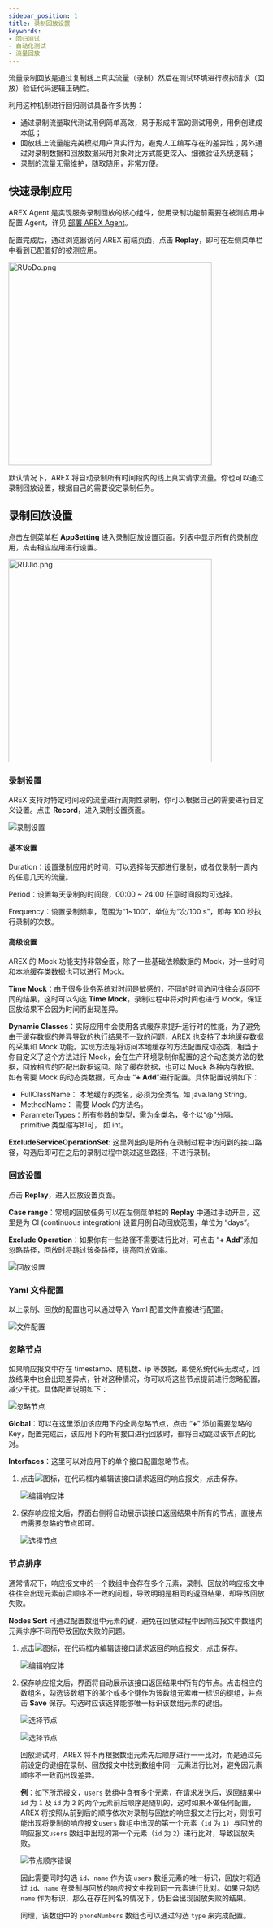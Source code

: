 ```yaml
---
sidebar_position: 1
title: 录制回放设置
keywords: 
- 回归测试
- 自动化测试
- 流量回放
---
```


流量录制回放是通过复制线上真实流量（录制）然后在测试环境进行模拟请求（回放）验证代码逻辑正确性。

利用这种机制进行回归测试具备许多优势：

- 通过录制流量取代测试用例简单高效，易于形成丰富的测试用例，用例创建成本低；
- 回放线上流量能完美模拟用户真实行为，避免人工编写存在的差异性；另外通过对录制数据和回放数据采用对象对比方式能更深入、细微验证系统逻辑；
- 录制的流量无需维护，随取随用，非常方便。

## 快速录制应用

AREX Agent 是实现服务录制回放的核心组件，使用录制功能前需要在被测应用中配置 Agent，详见 [部署 AREX Agent](../chapter1/Quick%20Installation#部署-arex-agent)。

配置完成后，通过浏览器访问 AREX 前端页面，点击 **Replay**，即可在左侧菜单栏中看到已配置好的被测应用。

<img src="https://i.328888.xyz/2023/02/10/RUoDo.png" alt="RUoDo.png" width="400" height="" />

默认情况下，AREX 将自动录制所有时间段内的线上真实请求流量。你也可以通过录制回放设置，根据自己的需要设定录制任务。

## 录制回放设置

点击左侧菜单栏 **AppSetting** 进入录制回放设置页面。列表中显示所有的录制应用，点击相应应用进行设置。

<img src="https://i.328888.xyz/2023/02/10/RUJid.png" alt="RUJid.png" width="400" height="" />

### 录制设置

AREX 支持对特定时间段的流量进行周期性录制，你可以根据自己的需要进行自定义设置。点击 **Record**，进入录制设置页面。

![录制设置](../resource/c3.record.setting.png)

#### 基本设置

Duration：设置录制应用的时间，可以选择每天都进行录制，或者仅录制一周内的任意几天的流量。

Period：设置每天录制的时间段，00:00 ~ 24:00 任意时间段均可选择。

Frequency：设置录制频率，范围为“1~100”，单位为“次/100 s”，即每 100 秒执行录制的次数。

#### 高级设置

AREX 的 Mock 功能支持非常全面，除了一些基础依赖数据的 Mock，对一些时间和本地缓存类数据也可以进行 Mock。

**Time Mock**：由于很多业务系统对时间是敏感的，不同的时间访问往往会返回不同的结果，这时可以勾选 **Time Mock**，录制过程中将对时间也进行 Mock，保证回放结果不会因为时间而出现差异。

**Dynamic Classes**：实际应用中会使用各式缓存来提升运行时的性能，为了避免由于缓存数据的差异导致的执行结果不一致的问题，AREX 也支持了本地缓存数据的采集和 Mock 功能。实现方法是将访问本地缓存的方法配置成动态类，相当于你自定义了这个方法进行 Mock，会在生产环境录制你配置的这个动态类方法的数据，回放相应的匹配出数据返回。除了缓存数据，也可以 Mock 各种内存数据。如有需要 Mock 的动态类数据，可点击 “**+ Add**”进行配置。具体配置说明如下：

- FullClassName： 本地缓存的类名，必须为全类名, 如 java.lang.String。
- MethodName： 需要 Mock 的方法名。
- ParameterTypes：所有参数的类型，需为全类名，多个以“@”分隔。primitive 类型缩写即可， 如 int。 

**ExcludeServiceOperationSet**: 这里列出的是所有在录制过程中访问到的接口路径，勾选后即可在之后的录制过程中跳过这些路径，不进行录制。

### 回放设置

点击 **Replay**，进入回放设置页面。

**Case range**：常规的回放任务可以在左侧菜单栏的 **Replay** 中通过手动开启，这里是为 CI (continuous integration) 设置用例自动回放范围，单位为 “days”。

**Exclude Operation**：如果你有一些路径不需要进行比对，可点击 “**+ Add**”添加忽略路径，回放时将跳过该条路径，提高回放效率。

![回放设置](../resource/c3.replay.set.png)

### Yaml 文件配置

以上录制、回放的配置也可以通过导入 Yaml 配置文件直接进行配置。

![文件配置](../resource/c3.importyaml.png)

### 忽略节点

如果响应报文中存在 timestamp、随机数、ip 等数据，即使系统代码无改动，回放结果中也会出现差异点，针对这种情况，你可以将这些节点提前进行忽略配置，减少干扰。具体配置说明如下：

![忽略节点](../resource/c3.nodeignore.png)

**Global**：可以在这里添加该应用下的全局忽略节点，点击 “**+**” 添加需要忽略的 Key，配置完成后，该应用下的所有接口进行回放时，都将自动跳过该节点的比对。

**Interfaces**：这里可以对应用下的单个接口配置忽略节点。

1. 点击![](../resource/c3.edit.png)图标，在代码框内编辑该接口请求返回的响应报文，点击保存。

    ![编辑响应体](../resource/c3.nodeignore2.png)

2. 保存响应报文后，界面右侧将自动展示该接口返回结果中所有的节点，直接点击需要忽略的节点即可。

    ![选择节点](../resource/c3.nodeignore3.png)

### 节点排序

通常情况下，响应报文中的一个数组中会存在多个元素，录制、回放的响应报文中往往会出现元素前后顺序不一致的问题，导致明明是相同的返回结果，却导致回放失败。

**Nodes Sort** 可通过配置数组中元素的键，避免在回放过程中因响应报文中数组内元素排序不同而导致回放失败的问题。

1. 点击![](../resource/c3.edit.png)图标，在代码框内编辑该接口请求返回的响应报文，点击保存。

    ![编辑响应体](../resource/c3.nodesort2.png)

2. 保存响应报文后，界面将自动展示该接口返回结果中所有的节点。点击相应的数组名，勾选该数组下的某个或多个键作为该数组元素唯一标识的键组，并点击 **Save** 保存。勾选时应该选择能够唯一标识该数组元素的键组。

    ![选择节点](../resource/c3.nodesort3.png)

    ![选择节点](../resource/c3.nodesort4.png)

    回放测试时，AREX 将不再根据数组元素先后顺序进行一一比对，而是通过先前设定的键组在录制、回放报文中找到数组中同一元素进行比对，避免因元素顺序不一致而出现差异。

    **例**：如下所示报文，`users` 数组中含有多个元素，在请求发送后，返回结果中 `id` 为 `1` 及 `id` 为 `2` 的两个元素前后顺序是随机的，这时如果不做任何配置，AREX 将按照从前到后的顺序依次对录制与回放的响应报文进行比对，则很可能出现将录制的响应报文`users` 数组中出现的第一个元素（`id` 为 `1`）与回放的响应报文`users` 数组中出现的第一个元素（`id` 为 `2`）进行比对，导致回放失败。

    ![节点顺序错误](../resource/c3.nodesort1.png)
    
    因此需要同时勾选 `id`、`name` 作为该 `users` 数组元素的唯一标识，回放时将通过 `id`、`name` 在录制与回放的响应报文中找到同一元素进行比对。如果只勾选 `name` 作为标识，那么在存在同名的情况下，仍旧会出现回放失败的结果。
    
    同理，该数组中的 `phoneNumbers` 数组也可以通过勾选 `type` 来完成配置。
